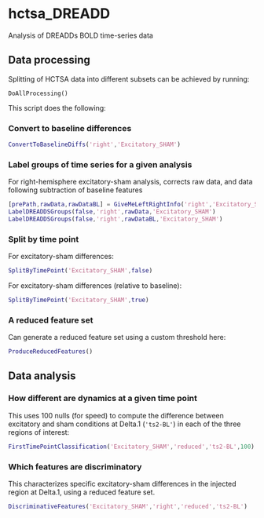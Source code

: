 # hctsa_DREADD

Analysis of DREADDs BOLD time-series data

## Data processing

Splitting of HCTSA data into different subsets can be achieved by running:
```
DoAllProcessing()
```

This script does the following:

### Convert to baseline differences

```matlab
ConvertToBaselineDiffs('right','Excitatory_SHAM')
```

### Label groups of time series for a given analysis
For right-hemisphere excitatory-sham analysis, corrects raw data, and data following subtraction of baseline features
```matlab
[prePath,rawData,rawDataBL] = GiveMeLeftRightInfo('right','Excitatory_SHAM');
LabelDREADDSGroups(false,'right',rawData,'Excitatory_SHAM')
LabelDREADDSGroups(false,'right',rawDataBL,'Excitatory_SHAM')
```

### Split by time point
For excitatory-sham differences:
```matlab
SplitByTimePoint('Excitatory_SHAM',false)
```

For excitatory-sham differences (relative to baseline):
```matlab
SplitByTimePoint('Excitatory_SHAM',true)
```

### A reduced feature set
Can generate a reduced feature set using a custom threshold here:

```matlab
ProduceReducedFeatures()
```

## Data analysis

### How different are dynamics at a given time point

This uses 100 nulls (for speed) to compute the difference between excitatory and sham conditions at Delta.1 (`'ts2-BL'`) in each of the three regions of interest:
```matlab
FirstTimePointClassification('Excitatory_SHAM','reduced','ts2-BL',100)
```

### Which features are discriminatory

This characterizes specific excitatory-sham differences in the injected region at Delta.1, using a reduced feature set.
```matlab
DiscriminativeFeatures('Excitatory_SHAM','right','reduced','ts2-BL')
```
